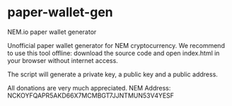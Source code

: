# paper-wallet-gen
NEM.io paper wallet generator

Unofficial paper wallet generator for NEM cryptocurrency. 
We recommend to use this tool offline: download the source code and open index.html in your browser without internet access.

The script will generate a private key, a public key and a public address. 


All donations are very much appreciated.
NEM Address: NCKOYFQAPR5AKD66X7MCMBGT7JJNTMUN53V4YESF

